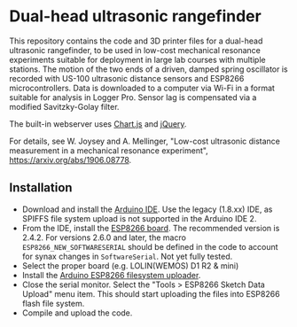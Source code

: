 # Dual-head ultrasonic rangefinder

This repository contains the code and 3D printer files for a dual-head ultrasonic rangefinder, to be used in low-cost mechanical resonance experiments suitable for deployment in large lab courses with multiple stations. The motion of the two ends of a driven, damped spring oscillator is recorded with US-100 ultrasonic distance sensors and ESP8266 microcontrollers. Data is downloaded to a computer via Wi-Fi in a format suitable for analysis in Logger Pro. Sensor lag is compensated via a modified Savitzky-Golay filter. 

The built-in webserver uses [Chart.js](https://www.chartjs.org/) and [jQuery](https://jquery.com/).

For details, see W. Joysey and A. Mellinger, "Low-cost ultrasonic distance measurement in a mechanical resonance experiment", https://arxiv.org/abs/1906.08778.

## Installation
- Download and install the [Arduino IDE](https://www.arduino.cc/en/main/software). Use the legacy (1.8.xx) IDE, as SPIFFS file system upload is not supported in the Arduino IDE 2.
- From the IDE, install the [ESP8266 board](https://arduino-esp8266.readthedocs.io/en/latest/installing.html). The recommended version is 2.4.2. For versions 2.6.0 and later, the macro ``ESP8266_NEW_SOFTWARESERIAL`` should be defined in the code to account for synax changes in ``SoftwareSerial``. Not yet fully tested.
- Select the proper board (e.g. LOLIN(WEMOS) D1 R2 & mini)
- Install the [Arduino ESP8266 filesystem uploader](https://github.com/esp8266/arduino-esp8266fs-plugin).
- Close the serial monitor. Select the "Tools > ESP8266 Sketch Data Upload" menu item. This should start uploading the files into ESP8266 flash file system.
- Compile and upload the code.
